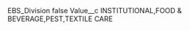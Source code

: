 <?xml version="1.0" encoding="UTF-8"?>
<CustomMetadata xmlns="http://soap.sforce.com/2006/04/metadata" xmlns:xsi="http://www.w3.org/2001/XMLSchema-instance" xmlns:xsd="http://www.w3.org/2001/XMLSchema">
    <label>EBS_Division</label>
    <protected>false</protected>
    <values>
        <field>Value__c</field>
        <value xsi:type="xsd:string">INSTITUTIONAL,FOOD &amp; BEVERAGE,PEST,TEXTILE CARE</value>
    </values>
</CustomMetadata>
